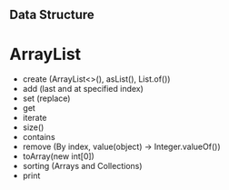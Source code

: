## Data Structure

# ArrayList
- create (ArrayList<>(), asList(), List.of())
- add (last and at specified index)
- set (replace)
- get
- iterate
- size()
- contains
- remove (By index, value(object) -> Integer.valueOf())
- toArray(new int[0])
- sorting (Arrays and Collections)
- print